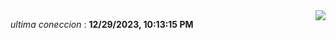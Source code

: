 

<div style="display: flex; justify-content: space-between;">
 <p align="right"><i>ultima coneccion</i> : <b>12/29/2023, 10:13:15 PM</b></p> 
 <img src="https://img.shields.io/badge/GitHub%20Action%20Status-Online-brightgreen?style=flat&logo=githubactions&logoColor=%23ffffff&labelColor=%23181717&color=%232088FF" />
</div>



